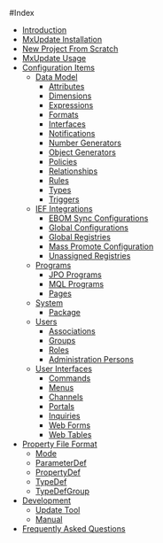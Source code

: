 <!--
 *
 *  This file is part of MxUpdate <http://www.mxupdate.org>.
 *
 *  MxUpdate is a deployment tool for a PLM platform to handle
 *  administration objects as single update files (configuration item).
 *
 *  Copyright (C) 2008-2016 The MxUpdate Team
 *
 *  The Manual of MxUpdate is licensed under a CC BY-NC-SA 4.0 license
 *  (Creative Commons Attribution-NonCommercial-ShareAlike 4.0 
 *  International 4.0 license).
 *
 *  You should have received a copy of the license along with this
 *  work. If not, see <http://creativecommons.org/licenses/by-nc-sa/4.0/>.
 *
-->

#Index

* [Introduction](Start.md)
* [MxUpdate Installation](UpdateInstallation.md)
* [New Project From Scratch](NewProject.md)
* [MxUpdate Usage](UpdateUsage.md)
* [Configuration Items](CI_.md)
    * [Data Model](CI_DM_.md)
        * [Attributes](CI_DM_Attribute.md)
        * [Dimensions](CI_DM_Dimension.md)
        * [Expressions](CI_DM_Expression.md)
        * [Formats](CI_DM_Format.md)
        * [Interfaces](CI_DM_Interface.md)
        * [Notifications](CI_DM_Notification.md)
        * [Number Generators](CI_DM_NumberGenerator.md)
        * [Object Generators](CI_DM_ObjectGenerator.md)
        * [Policies](CI_DM_Policy.md)
        * [Relationships](CI_DM_Relationship.md)
        * [Rules](CI_DM_Rule.md)
        * [Types](CI_DM_Type.md)
        * [Triggers](CI_DM_Trigger.md)
    * [IEF Integrations](CI_IEF_.md)
        * [EBOM Sync Configurations](CI_IEF_EBOMSyncConfig.md)
        * [Global Configurations](CI_IEF_GlobalConfig.md)
        * [Global Registries](CI_IEF_GlobalRegistry.md)
        * [Mass Promote Configuration](CI_IEF_MassPromoteConfig.md)
        * [Unassigned Registries](CI_IEF_UnassignedRegistry.md)
    * [Programs](CI_Program_.md)
        * [JPO Programs](CI_Program_JPO.md)
        * [MQL Programs](CI_Program_MQL.md)
        * [Pages](CI_Program_Page.md)
    * [System](CI_System_.md)
        * [Package](CI_System_Package.md)
    * [Users](CI_User_.md)
        * [Associations](CI_User_Association.md)
        * [Groups](CI_User_Group.md)
        * [Roles](CI_User_Role.md)
        * [Administration Persons](CI_User_PersonAdmin.md)
    * [User Interfaces](CI_UI_.md)
        * [Commands](CI_UI_Command.md)
        * [Menus](CI_UI_Menu.md)
        * [Channels](CI_UI_Channel.md)
        * [Portals](CI_UI_Portal.md)
        * [Inquiries](CI_UI_Inquiry.md)
        * [Web Forms](CI_UI_Form.md)
        * [Web Tables](CI_UI_Table.md)
* [Property File Format](UpdatePropertyFileFormat_.md)
    * [Mode](UpdatePropertyFileFormat_Mode.md)
    * [ParameterDef](UpdatePropertyFileFormat_ParameterDef.md)
    * [PropertyDef](UpdatePropertyFileFormat_PropertyDef.md)
    * [TypeDef](UpdatePropertyFileFormat_TypeDef.md)
    * [TypeDefGroup](UpdatePropertyFileFormat_TypeDefGroup.md)
* [Development](Development_.md)
    * [Update Tool](Development_Update.md)
    * [Manual](Development_Manual.md)
* [Frequently Asked Questions](FAQ.md)

